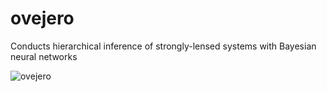 # ovejero
Conducts hierarchical inference of strongly-lensed systems with Bayesian neural networks

![ovejero](ovejero.jpg)
